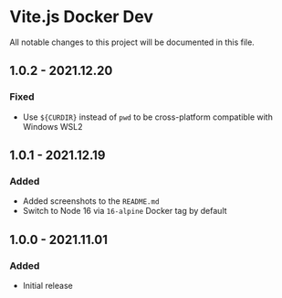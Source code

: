 # Vite.js Docker Dev

All notable changes to this project will be documented in this file.

## 1.0.2 - 2021.12.20
### Fixed
* Use `${CURDIR}` instead of `pwd` to be cross-platform compatible with Windows WSL2

## 1.0.1 - 2021.12.19
### Added
* Added screenshots to the `README.md`
* Switch to Node 16 via `16-alpine` Docker tag by default

## 1.0.0 - 2021.11.01
### Added
* Initial release
